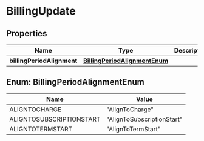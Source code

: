 

# BillingUpdate


## Properties

| Name | Type | Description | Notes |
|------------ | ------------- | ------------- | -------------|
|**billingPeriodAlignment** | [**BillingPeriodAlignmentEnum**](#BillingPeriodAlignmentEnum) |  |  [optional] |



## Enum: BillingPeriodAlignmentEnum

| Name | Value |
|---- | -----|
| ALIGNTOCHARGE | &quot;AlignToCharge&quot; |
| ALIGNTOSUBSCRIPTIONSTART | &quot;AlignToSubscriptionStart&quot; |
| ALIGNTOTERMSTART | &quot;AlignToTermStart&quot; |



